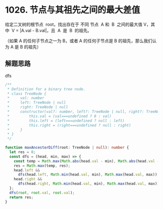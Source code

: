 # 1026. 节点与其祖先之间的最大差值

给定二叉树的根节点  root，找出存在于 不同 节点  A 和  B  之间的最大值 V，其中  V = |A.val - B.val|，且  A  是  B  的祖先。

（如果 A 的任何子节点之一为 B，或者 A 的任何子节点是 B 的祖先，那么我们认为 A 是 B 的祖先）

## 解题思路

dfs

```ts
/**
 * Definition for a binary tree node.
 * class TreeNode {
 *     val: number
 *     left: TreeNode | null
 *     right: TreeNode | null
 *     constructor(val?: number, left?: TreeNode | null, right?: TreeNode | null) {
 *         this.val = (val===undefined ? 0 : val)
 *         this.left = (left===undefined ? null : left)
 *         this.right = (right===undefined ? null : right)
 *     }
 * }
 */

function maxAncestorDiff(root: TreeNode | null): number {
  let res = 0;
  const dfs = (head, min, max) => {
    const temp = Math.max(Math.abs(head.val - min), Math.abs(head.val - max));
    res = Math.max(temp, res);
    head.left &&
      dfs(head.left, Math.min(head.val, min), Math.max(head.val, max));
    head.right &&
      dfs(head.right, Math.min(head.val, min), Math.max(head.val, max));
  };
  dfs(root, root.val, root.val);
  return res;
}
```
